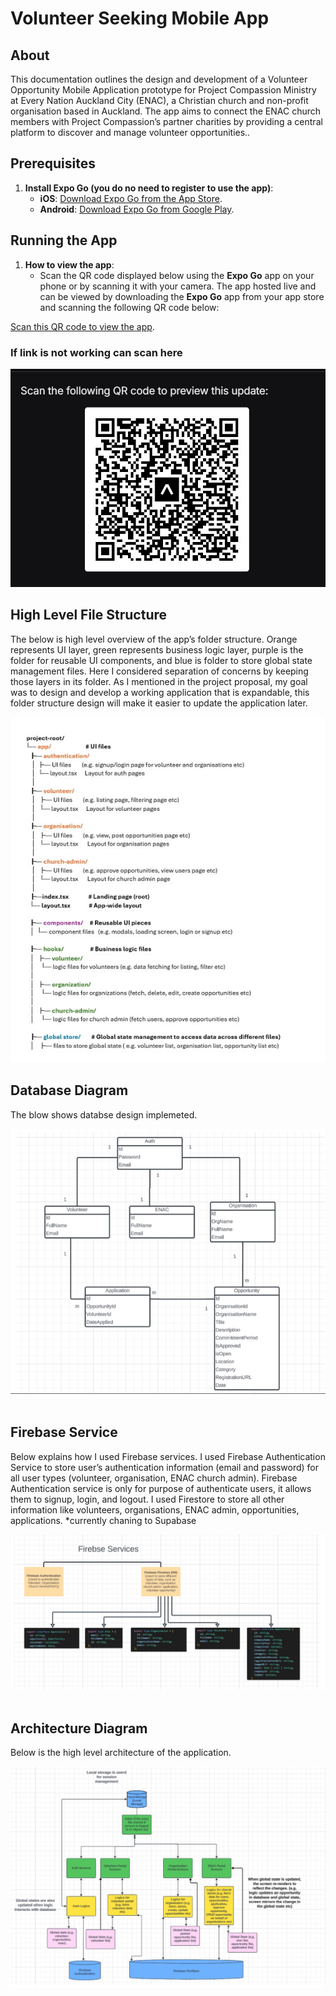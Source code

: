 # Volunteer Seeking Mobile App

## About

This documentation outlines the design and development of a Volunteer Opportunity Mobile Application prototype for Project Compassion Ministry at Every Nation Auckland City (ENAC), a Christian church and non-profit organisation based in Auckland. The app aims to connect the ENAC church members with Project Compassion’s partner charities by providing a central platform to discover and manage volunteer opportunities.. <br />

## Prerequisites

1. **Install Expo Go (you do no need to register to use the app)**:
   - **iOS**: [Download Expo Go from the App Store](https://apps.apple.com/us/app/expo-go/id982107779).
   - **Android**: [Download Expo Go from Google Play](https://play.google.com/store/apps/details?id=host.exp.exponent).<br />

## Running the App

1. **How to view the app**:
   - Scan the QR code displayed below using the **Expo Go** app on your phone or by scanning it with your camera.
     The app hosted live and can be viewed by downloading the **Expo Go** app from your app store and scanning the following QR code below:

[Scan this QR code to view the app](https://expo.dev/preview/update?message=SDK+updated&updateRuntimeVersion=1.0.0&createdAt=2025-09-28T23%3A58%3A48.422Z&slug=exp&projectId=18eb286a-729b-4319-ab6f-e037c849b6a1&group=1a5f38ae-f4e5-4d87-a45b-074c13452d75).

### If link is not working can scan here

![QR code](./QRcode.jpg)<br />

## High Level File Structure

The below is high level overview of the app’s folder structure. Orange represents UI layer, green represents business logic layer, purple is the folder for reusable UI components, and blue is folder to store global state management files. Here I considered separation of concerns by keeping those layers in its folder. As I mentioned in the project proposal, my goal was to design and develop a working application that is expandable, this folder structure design will make it easier to update the application later.

![alt text](./folderStructure.jpg)<br />

## Database Diagram

The blow shows databse design implemeted.

![alt text](./databaseDiagram.jpg)<br /><br/>

## Firebase Service

Below explains how I used Firebase services. I used Firebase Authentication Service to store user’s authentication information (email and password) for all user types (volunteer, organisation, ENAC church admin). Firebase Authentication service is only for purpose of authenticate users, it allows them to signup, login, and logout. I used Firestore to store all other information like volunteers, organisations, ENAC admin, opportunities, applications. \*currently chaning to Supabase

![alt text](./firebaseService.jpg)<br /><br/>

## Architecture Diagram

Below is the high level architecture of the application.

![alt text](./archtectureDiagram.jpg)<br /><br/>
